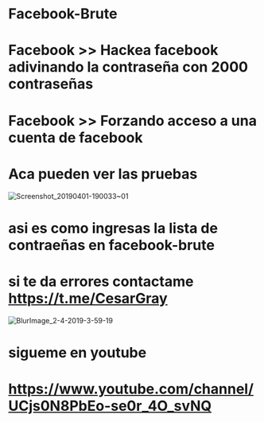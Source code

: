 # Facebook-Brute
# Facebook >> Hackea facebook adivinando la contraseña con 2000 contraseñas
# Facebook >> Forzando acceso a una cuenta de facebook
# Aca pueden ver las pruebas
![Screenshot_20190401-190033~01](https://user-images.githubusercontent.com/46208706/55439043-92d27c00-5560-11e9-9666-6f45999a2860.png)
# asi es como ingresas la lista de contraeñas en facebook-brute
# si te da errores contactame https://t.me/CesarGray
![BlurImage_2-4-2019-3-59-19](https://user-images.githubusercontent.com/46208706/55439101-cdd4af80-5560-11e9-9f44-12126813a507.png)
# sigueme en youtube
# https://www.youtube.com/channel/UCjs0N8PbEo-se0r_4O_svNQ
